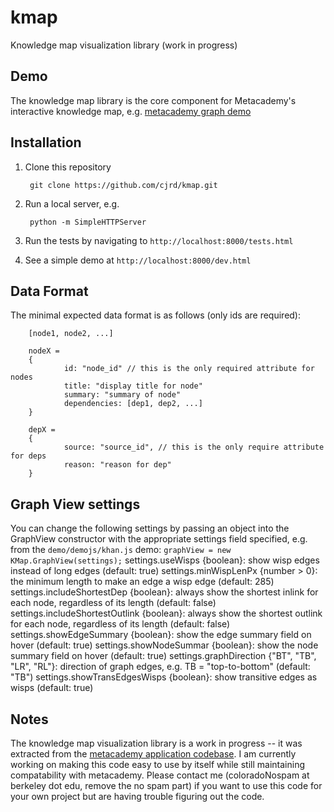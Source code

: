 kmap
====

Knowledge map visualization library (work in progress)


## Demo
The knowledge map library is the core component for Metacademy's interactive knowledge map, e.g. [metacademy graph demo](http://metacademy.org/graphs/concepts/bayesian_linear_regression#focus=bayesian_linear_regression&mode=explore)

## Installation

1. Clone this repository

        git clone https://github.com/cjrd/kmap.git

1. Run a local server, e.g.

        python -m SimpleHTTPServer

1. Run the tests by navigating to `http://localhost:8000/tests.html`

1. See a simple demo at `http://localhost:8000/dev.html`


## Data Format


The minimal expected data format is as follows (only ids are required):

        [node1, node2, ...]

        nodeX =
        {
                id: "node_id" // this is the only required attribute for nodes
                title: "display title for node"
                summary: "summary of node"
                dependencies: [dep1, dep2, ...]
        }

        depX =
        {
                source: "source_id", // this is the only require attribute for deps
                reason: "reason for dep"
        }


## Graph View settings
You can change the following settings by passing an object into the GraphView constructor with the appropriate settings field specified, e.g. from the `demo/demojs/khan.js` demo: `graphView = new KMap.GraphView(settings);`
        settings.useWisps {boolean}: show wisp edges instead of long edges (default: true)
        settings.minWispLenPx {number > 0}: the minimum length to make an edge a wisp edge (default: 285)
        settings.includeShortestDep {boolean}: always show the shortest inlink for each node, regardless of its length (default: false)
        settings.includeShortestOutlink {boolean}: always show the shortest outlink for each node, regardless of its length (default: false)
        settings.showEdgeSummary {boolean}: show the edge summary field on hover (default: true)
        settings.showNodeSummar {boolean}: show the node summary field on hover (default: true)
        settings.graphDirection {"BT", "TB", "LR", "RL"}: direction of graph edges, e.g. TB = "top-to-bottom" (default: "TB")
        settings.showTransEdgesWisps {boolean}: show transitive edges as wisps (default: true)


## Notes
The knowledge map visualization library is a work in progress -- it was extracted from the [metacademy application codebase](https://github.com/metacademy/metacademy-application). I am currently working on making this code easy to use by itself while still maintaining compatability with metacademy. Please contact me (coloradoNospam at berkeley dot edu, remove the no spam part) if you want to use this code for your own project but are having trouble figuring out the code.
